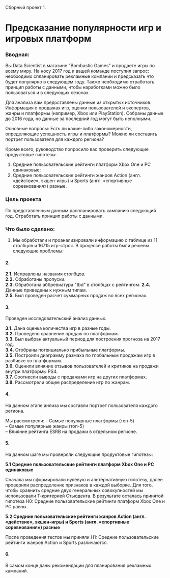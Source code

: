Сборный проект 1. 
# Предсказание популярности игр и игровых платформ

### Вводная: 
Вы Data Scientist в магазине "Bombastic Games" и продаете игры по всему миру. На носу 2017 год и вашей команде поступил запрос: необходимо спланировать рекламные компании и предсказать что будет популярно в следующем году. Также необходимо отработать принцип работы с данными, чтобы наработками можно было пользоваться и в следующих сезонах.

Для анализа вам предоставлены данные из открытых источников. Информация о продажах игр, оценки пользователей и экспертов, жанры и платформы (например, Xbox или PlayStation). Собраны данные до 2016 года, но данные за последний год могут быть неполными.

Основные вопросы:
Есть ли какие-либо закономерности, определяющие успешность игры и платформы?
Можно ли составить портрет пользователя для каждого региона?

Кроме всего, руководство попросило вас проверить следующие продуктовые гипотезы:

1. Средние пользовательские рейтинги платформ Xbox One и PC одинаковые;
2. Средние пользовательские рейтинги жанров Action (англ. «действие», экшен-игры) и Sports (англ. «спортивные соревнования») разные.


### Цель проекта 
По представленным данным распланировать кампанию следующий год. Отработать принцип работы с данными.

### Что было сделано:
1. Мы обработали и проанализировали информацию о таблице из 11 столбцов и 16715 игр-строк. В процессе работы были решены следующие проблемы: 
#### 2. 
**2.1.** Исправлены названия столбцов.  
**2.2.** Обработаны пропуски.  
**2.3.** Обработана аббревиатура "tbd" в столбцах с рейтингом.
**2.4.** Данные приведены к нужным типам.  
**2.5.** Был проведен расчет суммарных продаж во всех регионах.

#### 3. 
Проведен исследовательский анализ данных.

**3.1.**  Дана оценка количества игр в разные годы.  
**3.2.**  Проведено сравнение продаж по платформам.  
**3.3.**  Был выбран актуальный период для построения прогноза на 2017 год.  
**3.4.**  Отобраны потенциально прибыльные платформы.   
**3.5.**  Построили диаграмму размаха по глобальным продажам игр в разбивке по платформам.  
**3.6.**  Оценили влияние отзывов пользователей и критиков на продажи внутри платформы PS4.  
**3.7.**  Соотнесли выводы с продажами игр на других платформах.  
**3.8.**  Рассмотрели общее распределение игр по жанрам.  

#### 4.

На данном этапе анлиза мы составли портрет пользователя каждого региона.

Мы рассмотрели: 
– Самые популярные платформы (топ-5)  
– Самые популярные жанры (топ-5)  
– Влияние рейтинга ESRB на продажи в отдельном регионе.

#### 5.
На данном шаге мы проверяли следующие продуктовые гипотезы:

**5.1 Средние пользовательские рейтинги платформ Xbox One и PC одинаковые**

Сначала мы сформировали нулевую и альтернативную гипотезу, далее проверили распределение признаков в каждой выборке. 
Для того, чтобы сравнить средние двух генеральных совокупностей мы использовали Т-критерией Стьюдента.
В результате осталась принятой гипотеза H0: Средние пользовательские рейтинги платформ Xbox One и PC равны.

**5.2  Средние пользовательские рейтинги жанров Action (англ. «действие», экшен-игры) и Sports (англ. «спортивные соревнования») разные**

После проведения тестов мы приняли H1: Средние пользовательские рейтинги жанров Action и Sports различаются.

#### 6. 
В самом конце даны рекомендации для планирования рекламных кампаний.